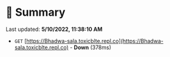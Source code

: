# 📖 Summary
Last updated: **5/10/2022, 11:38:10 AM**

- `GET` [https://Bhadwa-sala.toxicblte.repl.co](https://Bhadwa-sala.toxicblte.repl.co) - **Down** (378ms)
